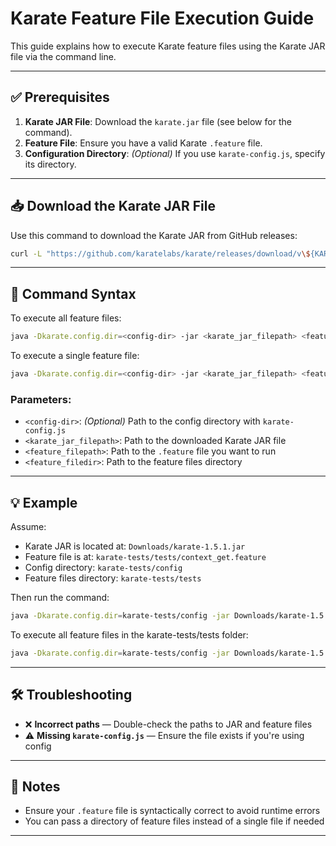  # Karate Feature File Execution Guide

This guide explains how to execute Karate feature files using the Karate JAR file via the command line.

---

## ✅ Prerequisites

1. **Karate JAR File**: Download the `karate.jar` file (see below for the command).
2. **Feature File**: Ensure you have a valid Karate `.feature` file.
3. **Configuration Directory**: *(Optional)* If you use `karate-config.js`, specify its directory.

---

## 📥 Download the Karate JAR File

Use this command to download the Karate JAR from GitHub releases:

```bash
curl -L "https://github.com/karatelabs/karate/releases/download/v\${KARATE_VERSION}/\${KARATE_JAR_NAME}" -o "\${KARATE_JAR_PATH}"
```

---

## 🚀 Command Syntax

To execute all feature files:

```bash
java -Dkarate.config.dir=<config-dir> -jar <karate_jar_filepath> <feature_filedir>
```

To execute a single feature file:

```bash
java -Dkarate.config.dir=<config-dir> -jar <karate_jar_filepath> <feature_filepath>
```

### Parameters:
- `<config-dir>`: *(Optional)* Path to the config directory with `karate-config.js`
- `<karate_jar_filepath>`: Path to the downloaded Karate JAR file
- `<feature_filepath>`: Path to the `.feature` file you want to run
- `<feature_filedir>`: Path to the feature files directory

---

## 💡 Example

Assume:
- Karate JAR is located at: `Downloads/karate-1.5.1.jar`
- Feature file is at: `karate-tests/tests/context_get.feature`
- Config directory: `karate-tests/config`
- Feature files directory: `karate-tests/tests`

Then run the command:

```bash
java -Dkarate.config.dir=karate-tests/config -jar Downloads/karate-1.5.1.jar karate-tests/tests/context_get.feature
```

To execute all feature files in the karate-tests/tests folder:

```bash
java -Dkarate.config.dir=karate-tests/config -jar Downloads/karate-1.5.1.jar karate-tests/tests
```
---
## 🛠 Troubleshooting

- ❌ **Incorrect paths** — Double-check the paths to JAR and feature files
- ⚠️ **Missing `karate-config.js`** — Ensure the file exists if you're using config

---

## 📌 Notes

- Ensure your `.feature` file is syntactically correct to avoid runtime errors
- You can pass a directory of feature files instead of a single file if needed

---